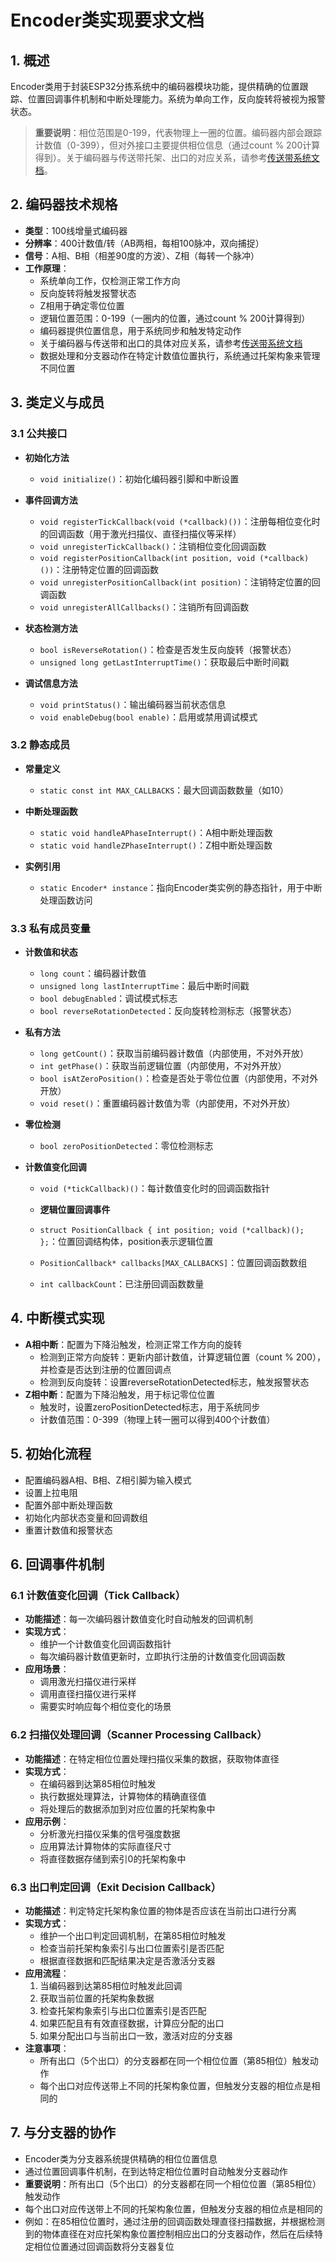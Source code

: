 # Encoder类实现要求文档

## 1. 概述

Encoder类用于封装ESP32分拣系统中的编码器模块功能，提供精确的位置跟踪、位置回调事件机制和中断处理能力。系统为单向工作，反向旋转将被视为报警状态。

> **重要说明**：相位范围是0-199，代表物理上一圈的位置。编码器内部会跟踪计数值（0-399），但对外接口主要提供相位信息（通过count % 200计算得到）。关于编码器与传送带托架、出口的对应关系，请参考[传送带系统文档](convenyor.md)。

## 2. 编码器技术规格

- **类型**：100线增量式编码器
- **分辨率**：400计数值/转（AB两相，每相100脉冲，双向捕捉）
- **信号**：A相、B相（相差90度的方波）、Z相（每转一个脉冲）
- **工作原理**：
  - 系统单向工作，仅检测正常工作方向
  - 反向旋转将触发报警状态
  - Z相用于确定零位位置
  - 逻辑位置范围：0-199（一圈内的位置，通过count % 200计算得到）
  - 编码器提供位置信息，用于系统同步和触发特定动作
  - 关于编码器与传送带和出口的具体对应关系，请参考[传送带系统文档](convenyor.md)
  - 数据处理和分支器动作在特定计数值位置执行，系统通过托架构象来管理不同位置

## 3. 类定义与成员

### 3.1 公共接口

- **初始化方法**
  - `void initialize()`：初始化编码器引脚和中断设置

- **事件回调方法**
  - `void registerTickCallback(void (*callback)())`：注册每相位变化时的回调函数（用于激光扫描仪、直径扫描仪等采样）
  - `void unregisterTickCallback()`：注销相位变化回调函数
  - `void registerPositionCallback(int position, void (*callback)())`：注册特定位置的回调函数
  - `void unregisterPositionCallback(int position)`：注销特定位置的回调函数
  - `void unregisterAllCallbacks()`：注销所有回调函数

- **状态检测方法**
  - `bool isReverseRotation()`：检查是否发生反向旋转（报警状态）
  - `unsigned long getLastInterruptTime()`：获取最后中断时间戳

- **调试信息方法**
  - `void printStatus()`：输出编码器当前状态信息
  - `void enableDebug(bool enable)`：启用或禁用调试模式

### 3.2 静态成员

- **常量定义**
  - `static const int MAX_CALLBACKS`：最大回调函数数量（如10）

- **中断处理函数**
  - `static void handleAPhaseInterrupt()`：A相中断处理函数
  - `static void handleZPhaseInterrupt()`：Z相中断处理函数

- **实例引用**
  - `static Encoder* instance`：指向Encoder类实例的静态指针，用于中断处理函数访问

### 3.3 私有成员变量

- **计数值和状态**
  - `long count`：编码器计数值
  - `unsigned long lastInterruptTime`：最后中断时间戳
  - `bool debugEnabled`：调试模式标志
  - `bool reverseRotationDetected`：反向旋转检测标志（报警状态）

- **私有方法**
  - `long getCount()`：获取当前编码器计数值（内部使用，不对外开放）
  - `int getPhase()`：获取当前逻辑位置（内部使用，不对外开放）
  - `bool isAtZeroPosition()`：检查是否处于零位位置（内部使用，不对外开放）
  - `void reset()`：重置编码器计数值为零（内部使用，不对外开放）

- **零位检测**
  - `bool zeroPositionDetected`：零位检测标志

- **计数值变化回调**
  - `void (*tickCallback)()`：每计数值变化时的回调函数指针

  - **逻辑位置回调事件**
  - `struct PositionCallback { int position; void (*callback)(); };`：位置回调结构体，position表示逻辑位置
  - `PositionCallback* callbacks[MAX_CALLBACKS]`：位置回调函数数组
  - `int callbackCount`：已注册回调函数数量

## 4. 中断模式实现

- **A相中断**：配置为下降沿触发，检测正常工作方向的旋转
  - 检测到正常方向旋转：更新内部计数值，计算逻辑位置（count % 200），并检查是否达到注册的位置回调点
  - 检测到反向旋转：设置reverseRotationDetected标志，触发报警状态
- **Z相中断**：配置为下降沿触发，用于标记零位位置
  - 触发时，设置zeroPositionDetected标志，用于系统同步
  - 计数值范围：0-399（物理上转一圈可以得到400个计数值）

## 5. 初始化流程

- 配置编码器A相、B相、Z相引脚为输入模式
- 设置上拉电阻
- 配置外部中断处理函数
- 初始化内部状态变量和回调数组
- 重置计数值和报警状态

## 6. 回调事件机制

### 6.1 计数值变化回调（Tick Callback）
- **功能描述**：每一次编码器计数值变化时自动触发的回调机制
- **实现方式**：
  - 维护一个计数值变化回调函数指针
  - 每次编码器计数值更新时，立即执行注册的计数值变化回调函数
- **应用场景**：
  - 调用激光扫描仪进行采样
  - 调用直径扫描仪进行采样
  - 需要实时响应每个相位变化的场景

### 6.2 扫描仪处理回调（Scanner Processing Callback）
- **功能描述**：在特定相位位置处理扫描仪采集的数据，获取物体直径
- **实现方式**：
  - 在编码器到达第85相位时触发
  - 执行数据处理算法，计算物体的精确直径值
  - 将处理后的数据添加到对应位置的托架构象中
- **应用示例**：
  - 分析激光扫描仪采集的信号强度数据
  - 应用算法计算物体的实际直径尺寸
  - 将直径数据存储到索引0的托架构象中

### 6.3 出口判定回调（Exit Decision Callback）
- **功能描述**：判定特定托架构象位置的物体是否应该在当前出口进行分离
- **实现方式**：
  - 维护一个出口判定回调机制，在第85相位时触发
  - 检查当前托架构象索引与出口位置索引是否匹配
  - 根据直径数据和匹配结果决定是否激活分支器
- **应用流程**：
  1. 当编码器到达第85相位时触发此回调
  2. 获取当前位置的托架构象数据
  3. 检查托架构象索引与出口位置索引是否匹配
  4. 如果匹配且有有效直径数据，计算应分配的出口
  5. 如果分配出口与当前出口一致，激活对应的分支器
- **注意事项**：
  - 所有出口（5个出口）的分支器都在同一个相位位置（第85相位）触发动作
  - 每个出口对应传送带上不同的托架构象位置，但触发分支器的相位点是相同的

## 7. 与分支器的协作

- Encoder类为分支器系统提供精确的相位位置信息
- 通过位置回调事件机制，在到达特定相位位置时自动触发分支器动作
- **重要说明**：所有出口（5个出口）的分支器都在同一个相位位置（第85相位）触发动作
- 每个出口对应传送带上不同的托架构象位置，但触发分支器的相位点是相同的
- 例如：在85相位位置时，通过注册的回调函数处理直径扫描数据，并根据检测到的物体直径在对应托架构象位置控制相应出口的分支器动作，然后在后续特定相位位置通过回调函数将分支器复位